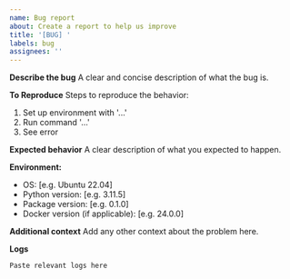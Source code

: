 ```yaml
---
name: Bug report
about: Create a report to help us improve
title: '[BUG] '
labels: bug
assignees: ''
---
```


**Describe the bug**
A clear and concise description of what the bug is.

**To Reproduce**
Steps to reproduce the behavior:
1. Set up environment with '...'
2. Run command '...'
3. See error

**Expected behavior**
A clear description of what you expected to happen.

**Environment:**
- OS: [e.g. Ubuntu 22.04]
- Python version: [e.g. 3.11.5]
- Package version: [e.g. 0.1.0]
- Docker version (if applicable): [e.g. 24.0.0]

**Additional context**
Add any other context about the problem here.

**Logs**
```
Paste relevant logs here
```